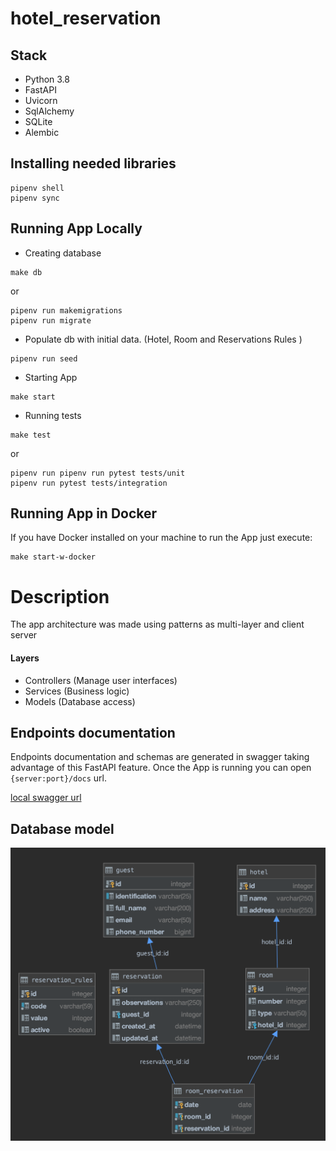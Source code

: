 # hotel_reservation

## Stack
- Python 3.8
- FastAPI
- Uvicorn
- SqlAlchemy
- SQLite
- Alembic

## Installing needed libraries 
```shell script
pipenv shell
pipenv sync
```

## Running App Locally
- Creating database
```shell script
make db
```
or

```shell script
pipenv run makemigrations
pipenv run migrate
```

- Populate db with initial data. (Hotel, Room and Reservations Rules )

```shell script
pipenv run seed
```

- Starting App
```shell script
make start
```

- Running tests
```shell script
make test
```
or
```shell script
pipenv run pipenv run pytest tests/unit
pipenv run pytest tests/integration
```
## Running App in Docker
If you have Docker installed on your machine to run the App just execute:
```shell script
make start-w-docker
```

# Description
The app architecture was made using patterns as multi-layer and client server
#### Layers
- Controllers (Manage user interfaces)
- Services (Business logic)
- Models (Database access)

## Endpoints documentation
Endpoints documentation and schemas are generated in swagger taking advantage of this FastAPI feature.
Once the App is running you can open ``{server:port}/docs`` url.

[local swagger url](http://0.0.0.0:8080/docs)

## Database model
![alt text](hotel_reservation_data_model.png)



